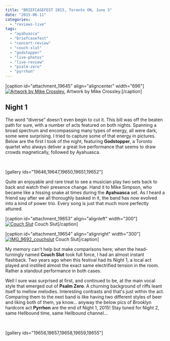 ```yaml
---
title: "BRIEFCASEFEST 2015, Toronto ON, June 5"
date: "2015-06-11"
categories: 
  - "reviews-live"
tags: 
  - "ayahuasca"
  - "briefcasefest"
  - "concert-review"
  - "couch-slut"
  - "godstopper"
  - "live-photos"
  - "live-review"
  - "psalm-zero"
  - "pyrrhon"
---
```


\[caption id="attachment\_19645" align="aligncenter" width="696"\][![Artwork by Mike Crossley.](https://hellbound.ca/wp-content/uploads/2015/06/bffest_2015_1.jpg)](https://hellbound.ca/wp-content/uploads/2015/06/bffest_2015_1.jpg) Artwork by Mike Crossley.\[/caption\]

## Night 1

The word “diverse” doesn't even begin to cut it. This bill was off the beaten path for sure, with a number of acts featured on both nights. Spanning a broad spectrum and encompassing many types of energy, all were dark, some were surprising. I tried to capture some of that energy in pictures. Below are the first I took of the night, featuring **Godstopper**, a Toronto quartet who always deliver a great live performance that seems to draw crowds magnetically, followed by Ayahuasca.

 

\[gallery ids="19646,19647,19650,19651,19652"\]

Quite an enjoyable and rare treat to see a musician play two sets back to back and watch their presence change. Hand it to Mike Simpson, who became like a hissing snake at times during the **Ayahuasca** set. As I heard a friend say after we all thoroughly basked in it, the band has now evolved into a kind of power trio. Every song is just that much more perfectly attuned.

\[caption id="attachment\_19653" align="alignleft" width="300"\][![Couch Slut](https://hellbound.ca/wp-content/uploads/2015/06/IMG_9691_couchslut-300x200.jpg)](https://hellbound.ca/wp-content/uploads/2015/06/IMG_9691_couchslut.jpg) Couch Slut\[/caption\]

\[caption id="attachment\_19654" align="alignright" width="300"\][![IMG_9692_couchslut](https://hellbound.ca/wp-content/uploads/2015/06/IMG_9692_couchslut-300x200.jpg)](https://hellbound.ca/wp-content/uploads/2015/06/IMG_9692_couchslut.jpg) Couch Slut\[/caption\]

My memory can't help but make comparisons here; when the head-turningly named **Couch Slut** took full force, I had an almost instant flashback. Two years ago when this festival had its Night 1, a local act played and instilled almost the exact same electrified tension in the room. Rather a standout performance in both cases.

Well I sure was surprised at first, and continued to be, at the main vocal style that emerged out of **Psalm Zero**. A churning background of riffs leant itself to mellow melodies. Interesting contrasts and that's just within the act. Comparing them to the next band is like having two different styles of beer and liking both of them, ya know... anyway the below pics of Brooklyn hardcore act **Pyrrhon** are the end of Night 1, 2015! Stay tuned for Night 2, same Hellbound time, same Hellbound channel...

 

\[gallery ids="19656,19657,19658,19659,19655"\]
